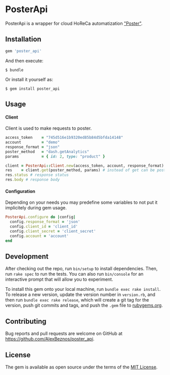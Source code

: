 # PosterApi

PosterApi is a wrapper for cloud HoReCa automatization ["Poster"](https://joinposter.com).

## Installation

```ruby
gem 'poster_api'
```

And then execute:

    $ bundle

Or install it yourself as:

    $ gem install poster_api

## Usage

#### Client

Client is used to make requests to poster.

```ruby
access_token    = "745d516e1b9320ed85b84d5bfda14148"
account         = "demo"
response_format = "json"
poster_method   = "dash.getAnalytics"
params          = { id: 2, type: "product" }

client = PosterApi::Client.new(access_token, account, response_format) # account and response_format can be defined in configuration
res    = client.get(poster_method, params) # instead of get can be post
res.status # response status
res.body # response body
```

#### Configuration

Depending on your needs you may predefine some variables to not put it implicitely during gem usage.

```ruby
PosterApi.configure do |config|
  config.response_format = 'json'
  config.client_id = 'client_id'
  config.client_secret = 'client_secret'
  config.account = 'account'
end
```


## Development

After checking out the repo, run `bin/setup` to install dependencies. Then, run `rake spec` to run the tests. You can also run `bin/console` for an interactive prompt that will allow you to experiment.

To install this gem onto your local machine, run `bundle exec rake install`. To release a new version, update the version number in `version.rb`, and then run `bundle exec rake release`, which will create a git tag for the version, push git commits and tags, and push the `.gem` file to [rubygems.org](https://rubygems.org).

## Contributing

Bug reports and pull requests are welcome on GitHub at https://github.com/AlexBeznos/poster_api.


## License

The gem is available as open source under the terms of the [MIT License](http://opensource.org/licenses/MIT).
